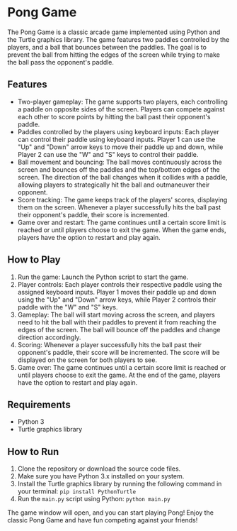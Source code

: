 # Pong Game
The Pong Game is a classic arcade game implemented using Python and the Turtle graphics library. The game features two paddles controlled by the players, and a ball that bounces between the paddles. The goal is to prevent the ball from hitting the edges of the screen while trying to make the ball pass the opponent's paddle.

## Features
- Two-player gameplay: The game supports two players, each controlling a paddle on opposite sides of the screen. Players can compete against each other to score points by hitting the ball past their opponent's paddle.
- Paddles controlled by the players using keyboard inputs: Each player can control their paddle using keyboard inputs. Player 1 can use the "Up" and "Down" arrow keys to move their paddle up and down, while Player 2 can use the "W" and "S" keys to control their paddle.
- Ball movement and bouncing: The ball moves continuously across the screen and bounces off the paddles and the top/bottom edges of the screen. The direction of the ball changes when it collides with a paddle, allowing players to strategically hit the ball and outmaneuver their opponent.
- Score tracking: The game keeps track of the players' scores, displaying them on the screen. Whenever a player successfully hits the ball past their opponent's paddle, their score is incremented.
- Game over and restart: The game continues until a certain score limit is reached or until players choose to exit the game. When the game ends, players have the option to restart and play again.

## How to Play
1. Run the game: Launch the Python script to start the game.
2. Player controls: Each player controls their respective paddle using the assigned keyboard inputs. Player 1 moves their paddle up and down using the "Up" and "Down" arrow keys, while Player 2 controls their paddle with the "W" and "S" keys.
3. Gameplay: The ball will start moving across the screen, and players need to hit the ball with their paddles to prevent it from reaching the edges of the screen. The ball will bounce off the paddles and change direction accordingly.
4. Scoring: Whenever a player successfully hits the ball past their opponent's paddle, their score will be incremented. The score will be displayed on the screen for both players to see.
5. Game over: The game continues until a certain score limit is reached or until players choose to exit the game. At the end of the game, players have the option to restart and play again.

## Requirements
- Python 3
- Turtle graphics library

## How to Run
1. Clone the repository or download the source code files.
2. Make sure you have Python 3.x installed on your system.
3. Install the Turtle graphics library by running the following command in your terminal: `pip install PythonTurtle`
4. Run the `main.py` script using Python: `python main.py`

The game window will open, and you can start playing Pong!
Enjoy the classic Pong Game and have fun competing against your friends!
